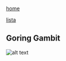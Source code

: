 [home](/zaliczeniowe1awww/)

[lista](/zaliczeniowe1awww/lista/)

## Goring Gambit

![alt text](https://www.thechesswebsite.com/wp-content/uploads/2013/02/goring-gambit-featured1.jpg "Goring Gambit")
